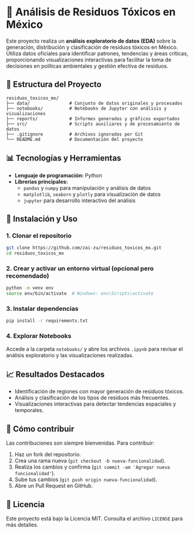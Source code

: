 # 🧪 Análisis de Residuos Tóxicos en México

Este proyecto realiza un **análisis exploratorio de datos (EDA)** sobre la generación, distribución y clasificación de residuos tóxicos en México. Utiliza datos oficiales para identificar patrones, tendencias y áreas críticas, proporcionando visualizaciones interactivas para facilitar la toma de decisiones en políticas ambientales y gestión efectiva de residuos.

## 📁 Estructura del Proyecto

```
residuos_toxicos_mx/
├── data/               # Conjunto de datos originales y procesados
├── notebooks/          # Notebooks de Jupyter con análisis y visualizaciones
├── reports/            # Informes generados y gráficos exportados
├── src/                # Scripts auxiliares y de procesamiento de datos
├── .gitignore          # Archivos ignorados por Git
└── README.md           # Documentación del proyecto
```

## 📊 Tecnologías y Herramientas

- **Lenguaje de programación:** Python
- **Librerías principales:**
  - `pandas` y `numpy` para manipulación y análisis de datos
  - `matplotlib`, `seaborn` y `plotly` para visualización de datos
  - `jupyter` para desarrollo interactivo del análisis

## 🚀 Instalación y Uso

### 1. Clonar el repositorio

```bash
git clone https://github.com/zai-zu/residuos_toxicos_mx.git
cd residuos_toxicos_mx
```

### 2. Crear y activar un entorno virtual (opcional pero recomendado)

```bash
python -m venv env
source env/bin/activate  # Windows: env\Scripts\activate
```

### 3. Instalar dependencias

```bash
pip install -r requirements.txt
```

### 4. Explorar Notebooks

Accede a la carpeta `notebooks/` y abre los archivos `.ipynb` para revisar el análisis exploratorio y las visualizaciones realizadas.

## 📈 Resultados Destacados

- Identificación de regiones con mayor generación de residuos tóxicos.
- Análisis y clasificación de los tipos de residuos más frecuentes.
- Visualizaciones interactivas para detectar tendencias espaciales y temporales.

## 🤝 Cómo contribuir

Las contribuciones son siempre bienvenidas. Para contribuir:

1. Haz un fork del repositorio.
2. Crea una rama nueva (`git checkout -b nueva-funcionalidad`).
3. Realiza los cambios y confirma (`git commit -am 'Agregar nueva funcionalidad'`).
4. Sube tus cambios (`git push origin nueva-funcionalidad`).
5. Abre un Pull Request en GitHub.

## 📄 Licencia

Este proyecto está bajo la Licencia MIT. Consulta el archivo `LICENSE` para más detalles.

